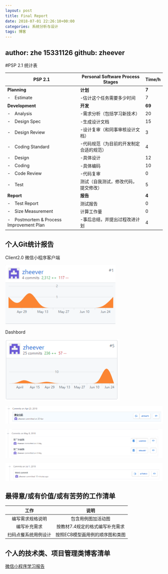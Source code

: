 ```yaml
---
layout: post
title: Final Report
date: 2018-07-01 22:26:10+00:00
categories: 系统分析与设计
tags: 博客
---
```


## author: zhe 15331126  github: zheever

#PSP 2.1 统计表

| PSP 2.1 | Personal Software Process Stages | Time/h |
| - | - | - |
| **Planning** | **计划** | **7** |
| -　Estimate | -估计这个任务需要多少时间  | 7 |
| **Development** | **开发** | **69** |
| -　Analysis | -需求分析（包括学习新技术） | 20 |
| -　Design Spec | -生成设计文档 | 15 |
| -　Design Review | -设计复审（和同事审核设计文档） | 3 |
| -　Coding Standard | -代码规范（为目前的开发制定合适的规范） | 4 |
| -　Design | -具体设计 | 12 |
| -　Coding| -具体编码 | 10 |
| -　Code Review | -代码复审 | 0 |
| -　Test | 测试（自我测试，修改代码，提交修改） | 5 |
| **Report** | **报告** | **4** |
| -　Test Report | 测试报告 | 0 |
| -　Size Measurement| 计算工作量 | 0 |
| -　Postmortem & Process Improvement Plan| -事后总结，并提出过程改进计划| 4 |

## 个人Git统计报告

Client2.0  微信小程序客户端

![pic1](./imgs/finalReport1.png)

Dashbord

![pic2](./imgs/finalReport2.png)

![pic3](./imgs/finalReport3.png)

![pic4](./imgs/finalReport4.png)

![pic5](./imgs/finalReport5.png)

## 最得意/或有价值/或有苦劳的工作清单

|工作|说明|
|:--:|:--:|
|编写需求规格说明|包含用例图加活动图|
|编写补充需求|按教材7.4规定的格式编写补充需求|
|扫码点餐系统用例设计|按照ECB模型画用例的顺序图和类图|

## 个人的技术类、项目管理类博客清单

 [微信小程序学习报告](https://blog.csdn.net/zhewill/article/details/79950085)
